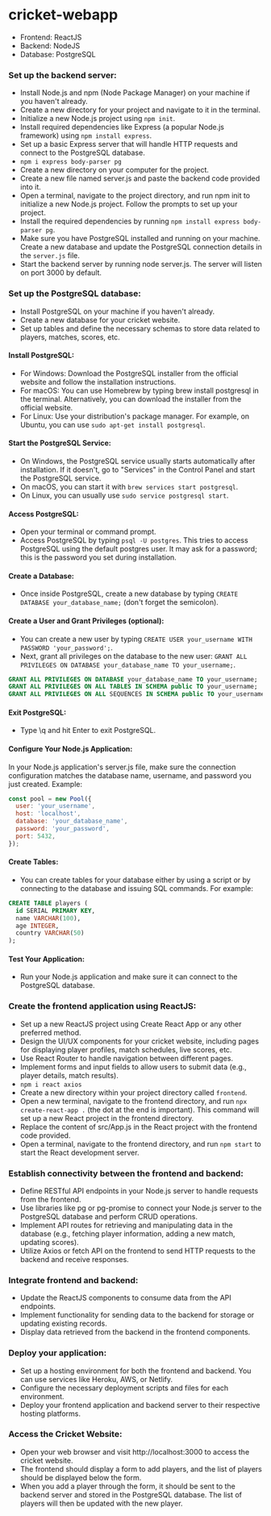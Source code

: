 # cricket-webapp

- Frontend: ReactJS
- Backend: NodeJS
- Database: PostgreSQL

### Set up the backend server:

- Install Node.js and npm (Node Package Manager) on your machine if you haven't already.
- Create a new directory for your project and navigate to it in the terminal.
- Initialize a new Node.js project using `npm init`.
- Install required dependencies like Express (a popular Node.js framework) using `npm install express`.
- Set up a basic Express server that will handle HTTP requests and connect to the PostgreSQL database.
- `npm i express body-parser pg`
- Create a new directory on your computer for the project.
- Create a new file named server.js and paste the backend code provided into it.
- Open a terminal, navigate to the project directory, and run npm init to initialize a new Node.js project. Follow the prompts to set up your project.
- Install the required dependencies by running `npm install express body-parser pg`.
- Make sure you have PostgreSQL installed and running on your machine. Create a new database and update the PostgreSQL connection details in the `server.js` file.
- Start the backend server by running node server.js. The server will listen on port 3000 by default.


### Set up the PostgreSQL database:

- Install PostgreSQL on your machine if you haven't already.
- Create a new database for your cricket website.
- Set up tables and define the necessary schemas to store data related to players, matches, scores, etc.

#### Install PostgreSQL:

- For Windows: Download the PostgreSQL installer from the official website and follow the installation instructions.
- For macOS: You can use Homebrew by typing brew install postgresql in the terminal. Alternatively, you can download the installer from the official website.
- For Linux: Use your distribution's package manager. For example, on Ubuntu, you can use `sudo apt-get install postgresql`.

#### Start the PostgreSQL Service:

- On Windows, the PostgreSQL service usually starts automatically after installation. If it doesn't, go to "Services" in the Control Panel and start the PostgreSQL service.
- On macOS, you can start it with `brew services start postgresql`.
- On Linux, you can usually use `sudo service postgresql start`.

#### Access PostgreSQL:

- Open your terminal or command prompt.
- Access PostgreSQL by typing `psql -U postgres`. This tries to access PostgreSQL using the default postgres user. It may ask for a password; this is the password you set during installation.

#### Create a Database:

- Once inside PostgreSQL, create a new database by typing `CREATE DATABASE your_database_name;` (don't forget the semicolon).

#### Create a User and Grant Privileges (optional):

- You can create a new user by typing `CREATE USER your_username WITH PASSWORD 'your_password';`.
- Next, grant all privileges on the database to the new user: `GRANT ALL PRIVILEGES ON DATABASE your_database_name TO your_username;`.
```sql
GRANT ALL PRIVILEGES ON DATABASE your_database_name TO your_username;
GRANT ALL PRIVILEGES ON ALL TABLES IN SCHEMA public TO your_username;
GRANT ALL PRIVILEGES ON ALL SEQUENCES IN SCHEMA public TO your_username;
```

#### Exit PostgreSQL:

- Type \q and hit Enter to exit PostgreSQL.

#### Configure Your Node.js Application:

In your Node.js application's server.js file, make sure the connection configuration matches the database name, username, and password you just created.
Example:

```javascript
const pool = new Pool({
  user: 'your_username',
  host: 'localhost',
  database: 'your_database_name',
  password: 'your_password',
  port: 5432,
});
```

#### Create Tables:

- You can create tables for your database either by using a script or by connecting to the database and issuing SQL commands. For example:

```sql
CREATE TABLE players (
  id SERIAL PRIMARY KEY,
  name VARCHAR(100),
  age INTEGER,
  country VARCHAR(50)
);
```

#### Test Your Application:

- Run your Node.js application and make sure it can connect to the PostgreSQL database.


### Create the frontend application using ReactJS:

- Set up a new ReactJS project using Create React App or any other preferred method.
- Design the UI/UX components for your cricket website, including pages for displaying player profiles, match schedules, live scores, etc.
- Use React Router to handle navigation between different pages.
- Implement forms and input fields to allow users to submit data (e.g., player details, match results).
- `npm i react axios`
- Create a new directory within your project directory called `frontend`.
- Open a new terminal, navigate to the frontend directory, and run `npx create-react-app .` (the dot at the end is important). This command will set up a new React project in the frontend directory.
- Replace the content of src/App.js in the React project with the frontend code provided.
- Open a terminal, navigate to the frontend directory, and run `npm start` to start the React development server.


### Establish connectivity between the frontend and backend:

- Define RESTful API endpoints in your Node.js server to handle requests from the frontend.
- Use libraries like pg or pg-promise to connect your Node.js server to the PostgreSQL database and perform CRUD operations.
- Implement API routes for retrieving and manipulating data in the database (e.g., fetching player information, adding a new match, updating scores).
- Utilize Axios or fetch API on the frontend to send HTTP requests to the backend and receive responses.


### Integrate frontend and backend:

- Update the ReactJS components to consume data from the API endpoints.
- Implement functionality for sending data to the backend for storage or updating existing records.
- Display data retrieved from the backend in the frontend components.


### Deploy your application:

- Set up a hosting environment for both the frontend and backend. You can use services like Heroku, AWS, or Netlify.
- Configure the necessary deployment scripts and files for each environment.
- Deploy your frontend application and backend server to their respective hosting platforms.


### Access the Cricket Website:

- Open your web browser and visit http://localhost:3000 to access the cricket website.
- The frontend should display a form to add players, and the list of players should be displayed below the form.
- When you add a player through the form, it should be sent to the backend server and stored in the PostgreSQL database. The list of players will then be updated with the new player.